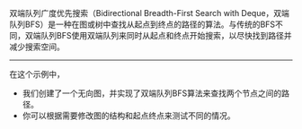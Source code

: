 双端队列广度优先搜索（Bidirectional Breadth-First Search with Deque，双端队列BFS）是一种在图或树中查找从起点到终点的路径的算法。与传统的BFS不同，双端队列BFS使用双端队列来同时从起点和终点开始搜索，以尽快找到路径并减少搜索空间。

---
在这个示例中，
- 我们创建了一个无向图，并实现了双端队列BFS算法来查找两个节点之间的路径。
- 你可以根据需要修改图的结构和起点终点来测试不同的情况。